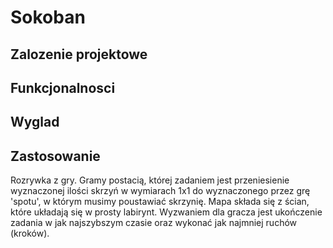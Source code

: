 # Sokoban
## Zalozenie projektowe

## Funkcjonalnosci

## Wyglad

## Zastosowanie
Rozrywka z gry. Gramy postacią, której zadaniem jest przeniesienie wyznaczonej ilości skrzyń w wymiarach 1x1 do wyznaczonego przez grę
'spotu', w którym musimy poustawiać skrzynię. Mapa składa się z ścian, które układają się w prosty labirynt. Wyzwaniem dla gracza jest
ukończenie zadania w jak najszybszym czasie oraz wykonać jak najmniej ruchów (kroków).